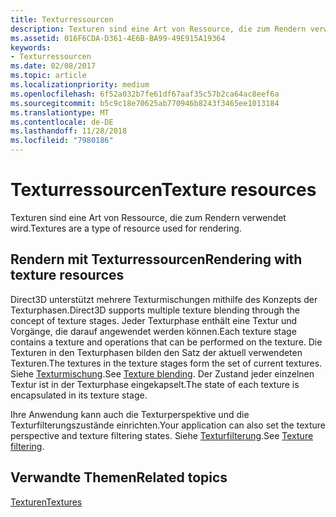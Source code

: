 ```yaml
---
title: Texturressourcen
description: Texturen sind eine Art von Ressource, die zum Rendern verwendet wird.
ms.assetid: 016F6CDA-D361-4E6B-BA99-49E915A19364
keywords:
- Texturressourcen
ms.date: 02/08/2017
ms.topic: article
ms.localizationpriority: medium
ms.openlocfilehash: 6f52a032b7fe61df67aaf35c57b2ca64ac8eef6a
ms.sourcegitcommit: b5c9c18e70625ab770946b8243f3465ee1013184
ms.translationtype: MT
ms.contentlocale: de-DE
ms.lasthandoff: 11/28/2018
ms.locfileid: "7980186"
---
```

# <a name="texture-resources"></a><span data-ttu-id="705fc-104">Texturressourcen</span><span class="sxs-lookup"><span data-stu-id="705fc-104">Texture resources</span></span>


<span data-ttu-id="705fc-105">Texturen sind eine Art von Ressource, die zum Rendern verwendet wird.</span><span class="sxs-lookup"><span data-stu-id="705fc-105">Textures are a type of resource used for rendering.</span></span>

## <a name="span-idrenderingwithtextureresourcesspanspan-idrenderingwithtextureresourcesspanspan-idrenderingwithtextureresourcesspanrendering-with-texture-resources"></a><span data-ttu-id="705fc-106"><span id="Rendering_with_Texture_Resources"></span><span id="rendering_with_texture_resources"></span><span id="RENDERING_WITH_TEXTURE_RESOURCES"></span>Rendern mit Texturressourcen</span><span class="sxs-lookup"><span data-stu-id="705fc-106"><span id="Rendering_with_Texture_Resources"></span><span id="rendering_with_texture_resources"></span><span id="RENDERING_WITH_TEXTURE_RESOURCES"></span>Rendering with texture resources</span></span>


<span data-ttu-id="705fc-107">Direct3D unterstützt mehrere Texturmischungen mithilfe des Konzepts der Texturphasen.</span><span class="sxs-lookup"><span data-stu-id="705fc-107">Direct3D supports multiple texture blending through the concept of texture stages.</span></span> <span data-ttu-id="705fc-108">Jeder Texturphase enthält eine Textur und Vorgänge, die darauf angewendet werden können.</span><span class="sxs-lookup"><span data-stu-id="705fc-108">Each texture stage contains a texture and operations that can be performed on the texture.</span></span> <span data-ttu-id="705fc-109">Die Texturen in den Texturphasen bilden den Satz der aktuell verwendeten Texturen.</span><span class="sxs-lookup"><span data-stu-id="705fc-109">The textures in the texture stages form the set of current textures.</span></span> <span data-ttu-id="705fc-110">Siehe [Texturmischung](texture-blending.md).</span><span class="sxs-lookup"><span data-stu-id="705fc-110">See [Texture blending](texture-blending.md).</span></span> <span data-ttu-id="705fc-111">Der Zustand jeder einzelnen Textur ist in der Texturphase eingekapselt.</span><span class="sxs-lookup"><span data-stu-id="705fc-111">The state of each texture is encapsulated in its texture stage.</span></span>

<span data-ttu-id="705fc-112">Ihre Anwendung kann auch die Texturperspektive und die Texturfilterungszustände einrichten.</span><span class="sxs-lookup"><span data-stu-id="705fc-112">Your application can also set the texture perspective and texture filtering states.</span></span> <span data-ttu-id="705fc-113">Siehe [Texturfilterung](texture-filtering.md).</span><span class="sxs-lookup"><span data-stu-id="705fc-113">See [Texture filtering](texture-filtering.md).</span></span>

## <a name="span-idrelated-topicsspanrelated-topics"></a><span data-ttu-id="705fc-114"><span id="related-topics"></span>Verwandte Themen</span><span class="sxs-lookup"><span data-stu-id="705fc-114"><span id="related-topics"></span>Related topics</span></span>


[<span data-ttu-id="705fc-115">Texturen</span><span class="sxs-lookup"><span data-stu-id="705fc-115">Textures</span></span>](textures.md)

 

 




